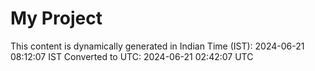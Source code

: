 # My Project

This content is dynamically generated in Indian Time (IST): 2024-06-21 08:12:07 IST
Converted to UTC: 2024-06-21 02:42:07 UTC
